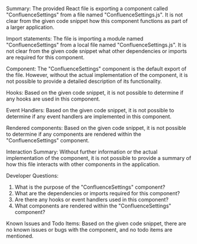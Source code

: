 Summary:
The provided React file is exporting a component called "ConfluenceSettings" from a file named "ConfluenceSettings.js". It is not clear from the given code snippet how this component functions as part of a larger application.

Import statements:
The file is importing a module named "ConfluenceSettings" from a local file named "ConfluenceSettings.js". It is not clear from the given code snippet what other dependencies or imports are required for this component.

Component:
The "ConfluenceSettings" component is the default export of the file. However, without the actual implementation of the component, it is not possible to provide a detailed description of its functionality.

Hooks:
Based on the given code snippet, it is not possible to determine if any hooks are used in this component.

Event Handlers:
Based on the given code snippet, it is not possible to determine if any event handlers are implemented in this component.

Rendered components:
Based on the given code snippet, it is not possible to determine if any components are rendered within the "ConfluenceSettings" component.

Interaction Summary:
Without further information or the actual implementation of the component, it is not possible to provide a summary of how this file interacts with other components in the application.

Developer Questions:
1. What is the purpose of the "ConfluenceSettings" component?
2. What are the dependencies or imports required for this component?
3. Are there any hooks or event handlers used in this component?
4. What components are rendered within the "ConfluenceSettings" component?

Known Issues and Todo Items:
Based on the given code snippet, there are no known issues or bugs with the component, and no todo items are mentioned.